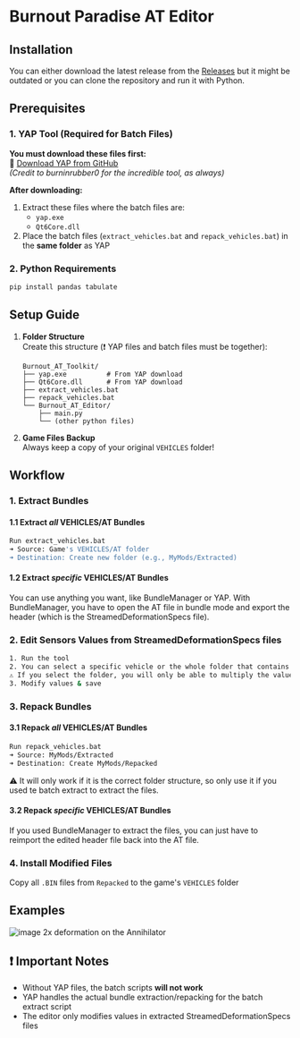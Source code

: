 # Burnout Paradise AT Editor

## Installation
You can either download the latest release from the [Releases](https://github.com/Adriwin06/Burnout_AT_Editor/releases) but it might be outdated or you can clone the repository and run it with Python.

## Prerequisites

### 1. YAP Tool (Required for Batch Files)
**You must download these files first:**  
🔗 [Download YAP from GitHub](https://github.com/burninrubber0/YAP/releases)  
*(Credit to burninrubber0 for the incredible tool, as always)*

**After downloading:**
1. Extract these files where the batch files are:
   - `yap.exe`
   - `Qt6Core.dll`
2. Place the batch files (`extract_vehicles.bat` and `repack_vehicles.bat`) in the **same folder** as YAP

### 2. Python Requirements
```bash
pip install pandas tabulate
```

## Setup Guide

1. **Folder Structure**  
   Create this structure (❗ YAP files and batch files must be together):
   ```
   Burnout_AT_Toolkit/
   ├── yap.exe          # From YAP download
   ├── Qt6Core.dll      # From YAP download
   ├── extract_vehicles.bat
   ├── repack_vehicles.bat
   └── Burnout_AT_Editor/
       ├── main.py
       └── (other python files)
   ```

2. **Game Files Backup**  
   Always keep a copy of your original `VEHICLES` folder!


## Workflow

### 1. Extract Bundles
#### 1.1 Extract *all* VEHICLES/AT Bundles
```bash
Run extract_vehicles.bat
➜ Source: Game's VEHICLES/AT folder
➜ Destination: Create new folder (e.g., MyMods/Extracted)
```

#### 1.2 Extract *specific* VEHICLES/AT Bundles
You can use anything you want, like BundleManager or YAP.
With BundleManager, you have to open the AT file in bundle mode and export the header (which is the StreamedDeformationSpecs file).

### 2. Edit Sensors Values from StreamedDeformationSpecs files
```bash
1. Run the tool
2. You can select a specific vehicle or the whole folder that contains extracted files
⚠️ If you select the folder, you will only be able to multiply the values by a factor.
3. Modify values & save
```

### 3. Repack Bundles
#### 3.1 Repack *all* VEHICLES/AT Bundles
```bash
Run repack_vehicles.bat
➜ Source: MyMods/Extracted
➜ Destination: Create MyMods/Repacked
```
⚠️ It will only work if it is the correct folder structure, so only use it if you used te batch extract to extract the files.

#### 3.2 Repack *specific* VEHICLES/AT Bundles
If you used BundleManager to extract the files, you can just have to reimport the edited header file back into the AT file.

### 4. Install Modified Files
Copy all `.BIN` files from `Repacked` to the game's `VEHICLES` folder

  
## Examples
![image](https://github.com/user-attachments/assets/afa156c7-219d-4039-b5ac-8e7e8115126d)
2x deformation on the Annihilator


## ❗ Important Notes
- Without YAP files, the batch scripts **will not work**
- YAP handles the actual bundle extraction/repacking for the batch extract script
- The editor only modifies values in extracted StreamedDeformationSpecs files